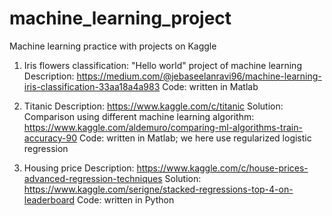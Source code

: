 # machine_learning_project
Machine learning practice with projects on Kaggle

1. Iris flowers classification: "Hello world" project of machine learning
Description: https://medium.com/@jebaseelanravi96/machine-learning-iris-classification-33aa18a4a983
Code: written in Matlab

2. Titanic
Description: https://www.kaggle.com/c/titanic
Solution: Comparison using different machine learning algorithm: https://www.kaggle.com/aldemuro/comparing-ml-algorithms-train-accuracy-90
Code: written in Matlab; we here use regularized logistic regression

3. Housing price
Description: https://www.kaggle.com/c/house-prices-advanced-regression-techniques
Solution: https://www.kaggle.com/serigne/stacked-regressions-top-4-on-leaderboard
Code: written in Python
